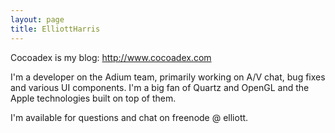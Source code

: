 ```yaml
---
layout: page
title: ElliottHarris
---
```





Cocoadex is my blog: http://www.cocoadex.com

I'm a developer on the Adium team, primarily working on A/V chat, bug fixes and various UI components. I'm a big fan of Quartz and OpenGL and the Apple technologies built on top of them. 

I'm available for questions and chat on freenode @ elliott.

